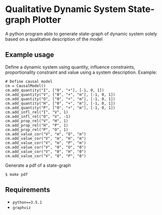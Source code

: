# Qualitative Dynamic System State-graph Plotter
A python program able to generate state-graph of dynamic system solely based on a qualitative description of the model

## Example usage

Define a dynamic system using quantity, influence constraints, proportionality constraint and value using a system description.
Example:

```
# Define causal model
cm = CausalModel()
cm.add_quantity("I", ["0", "+"], [-1, 0, 1])
cm.add_quantity("V", ["0", "+", "m"], [-1, 0, 1])
cm.add_quantity("O", ["0", "+", "m"], [-1, 0, 1])
cm.add_quantity("H", ["0", "+", "m"], [-1, 0, 1])
cm.add_quantity("P", ["0", "+", "m"], [-1, 0, 1])
cm.add_infl_rel("I", "V", 1)
cm.add_infl_rel("O", "V", -1)
cm.add_prop_rel("V", "H", 1)
cm.add_prop_rel("H", "P", 1)
cm.add_prop_rel("P", "O", 1)
cm.add_value_cor("V", "m", "O", "m")
cm.add_value_cor("V", "m", "H", "m")
cm.add_value_cor("V", "m", "P", "m")
cm.add_value_cor("V", "0", "O", "0")
cm.add_value_cor("V", "0", "H", "0")
cm.add_value_cor("V", "0", "P", "0")
```

Generate a pdf of a state-graph

```
$ make pdf
```

## Requirements

- `python==3.5.1`
- `graphviz`

